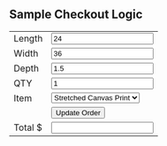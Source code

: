 <h2>Sample Checkout Logic</h2>
  <table>
    <tr>
      <td>Length</td><td><input type="text" id="length" value="24" /></td>
    </tr>
    <tr>
      <td>Width</td><td><input type="text" id="width" value="36" /></td>
    </tr>
    <tr>
      <td>Depth</td><td><input type="text" id="depth" value="1.5" /></td>
    </tr>
    <tr>
      <td>QTY</td><td><input type="number" id="quantity" value=1 /></td>
    </tr>
    <tr>
      <td>Item</td>
      <td>
        <select id="item">
          <option value="Stretched Canvas Print">Stretched Canvas Print</option>
          <option value="Hand Embellishing">Hand Embellishing</option>
          <option value="Epoxy Resin">Epoxy Resin</option>
          <option value="Frame">Frame</option>
        </select>
      </td>
    </tr>
    <tr>
      <td></td><td><button onclick="update_order()">Update Order</button></td>
    </tr>
    <tr>
      <td>Total $</td><td><input type="text" id="total" /></td>
    </tr>
  </table>
